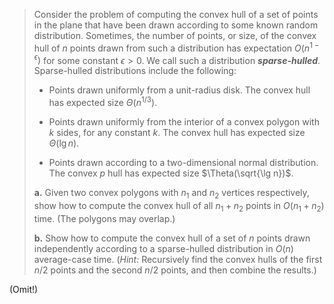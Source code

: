 > Consider the problem of computing the convex hull of a set of points in the plane that have been drawn according to some known random distribution. Sometimes, the number of points, or size, of the convex hull of $n$ points drawn from such a distribution has expectation $O(n^{1 - \epsilon})$ for some constant $\epsilon > 0$. We call such a distribution **_sparse-hulled_**. Sparse-hulled distributions include the following:
>
> - Points drawn uniformly from a unit-radius disk. The convex hull has expected size $\Theta(n^{1 / 3})$.
>
> - Points drawn uniformly from the interior of a convex polygon with $k$ sides, for any constant $k$. The convex hull has expected size $\Theta(\lg n)$.
>
> - Points drawn according to a two-dimensional normal distribution. The convex $p$ hull has expected size $\Theta(\sqrt{\lg n})$.
>
> **a.** Given two convex polygons with $n_1$ and $n_2$ vertices respectively, show how to compute the convex hull of all $n_1 + n_2$ points in $O(n_1 + n_2)$ time. (The polygons may overlap.)
>
> **b.** Show how to compute the convex hull of a set of $n$ points drawn independently according to a sparse-hulled distribution in $O(n)$ average-case time. ($\textit{Hint:}$ Recursively find the convex hulls of the first $n / 2$ points and the second $n / 2$ points, and then combine the results.)

(Omit!)
